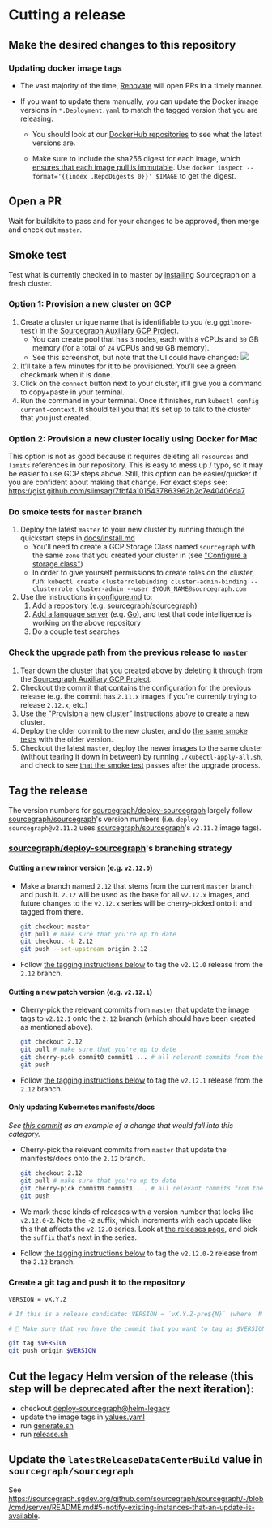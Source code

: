 # Cutting a release

## Make the desired changes to this repository

### Updating docker image tags

- The vast majority of the time, [Renovate](https://renovatebot.com/docs/docker/) will open PRs in a timely manner.

- If you want to update them manually, you can update the Docker image versions in `*.Deployment.yaml` to match the tagged version that you are releasing.

  - You should look at our [DockerHub repositories](https://hub.docker.com/r/sourcegraph/) to see what the latest versions are.

  - Make sure to include the sha256 digest for each image, which [ensures that each image pull is immutable](https://renovatebot.com/docs/docker/#digest-pinning). Use `docker inspect --format='{{index .RepoDigests 0}}' $IMAGE` to get the digest.

## Open a PR

Wait for buildkite to pass and for your changes to be approved, then merge and check out `master`.

## Smoke test

Test what is currently checked in to master by [installing](docs/install.md) Sourcegraph on a fresh cluster.

### Option 1: Provision a new cluster on GCP

1.  Create a cluster unique name that is identifiable to you (e.g `ggilmore-test`) in the [Sourcegraph Auxiliary GCP Project](https://console.cloud.google.com/kubernetes/list?project=sourcegraph-server&organizationId=1006954638239).
    - You can create pool that has `3` nodes, each with `8` vCPUs and `30` GB memory (for a total of `24` vCPUs and `90` GB memory).
    - See this screenshot, but note that the UI could have changed: ![](https://imgur.com/RuCyGX2.png)
1.  It’ll take a few minutes for it to be provisioned. You’ll see a green checkmark when it is done.
1.  Click on the `connect` button next to your cluster, it’ll give you a command to copy+paste in your terminal.
1.  Run the command in your terminal. Once it finishes, run `kubectl config current-context`. It should tell you that it’s set up to talk to the cluster that you just created.

### Option 2: Provision a new cluster locally using Docker for Mac

This option is not as good because it requires deleting all `resources` and `limits` references in our repository. This is easy to mess up / typo, so it may be easier to use GCP steps above. Still, this option can be easier/quicker if you are confident about making that change. For exact steps see: https://gist.github.com/slimsag/7fbf4a1015437863962b2c7e40406da7

### Do smoke tests for `master` branch

1. Deploy the latest `master` to your new cluster by running through the quickstart steps in [docs/install.md](docs/install.md)
   - You'll need to create a GCP Storage Class named `sourcegraph` with the same `zone` that you created your cluster in (see ["Configure a storage class"](docs/configure.md#Configure-a-storage-class))
   - In order to give yourself permissions to create roles on the cluster, run: `kubectl create clusterrolebinding cluster-admin-binding --clusterrole cluster-admin --user $YOUR_NAME@sourcegraph.com`
1. Use the instructions in [configure.md](docs/configure.md) to:
   1. Add a repository (e.g. [sourcegraph/sourcegraph](https://github.com/sourcegraph/sourcegraph))
   1. [Add a language server](docs/configure.md#Configure-language-servers) (e.g. [Go](configure/xlang/go/README.md)), and test that code intelligence is working on the above repository
   1. Do a couple test searches

### Check the upgrade path from the previous release to `master`

1. Tear down the cluster that you created above by deleting it through from the [Sourcegraph Auxiliary GCP Project](https://console.cloud.google.com/kubernetes/list?project=sourcegraph-server&organizationId=1006954638239).
1. Checkout the commit that contains the configuration for the previous release (e.g. the commit has `2.11.x` images if you're currently trying to release `2.12.x`, etc.)
1. [Use the "Provision a new cluster" instructions above](#Provision-a-new-cluster) to create a new cluster.
1. Deploy the older commit to the new cluster, and do [the same smoke tests](#Do-smoke-tests-for-master-branch) with the older version.
1. Checkout the latest `master`, deploy the newer images to the same cluster (without tearing it down in between) by running `./kubectl-apply-all.sh`, and check to see [that the smoke test](#Do-smoke-tests-for-master-branch) passes after the upgrade process.

## Tag the release

The version numbers for [sourcegraph/deploy-sourcegraph](https://github.com/sourcegraph/deploy-sourcegraph) largely follow [sourcegraph/sourcegraph](https://github.com/sourcegraph/sourcegraph)'s version numbers (i.e. `deploy-sourcegraph@v2.11.2` uses [sourcegraph/sourcegraph](https://github.com/sourcegraph/sourcegraph)'s `v2.11.2` image tags).

### [sourcegraph/deploy-sourcegraph](https://github.com/sourcegraph/deploy-sourcegraph)'s branching strategy

#### Cutting a new minor version (e.g. `v2.12.0`)

- Make a branch named `2.12` that stems from the current `master` branch and push it. `2.12` will be used as the base for all `v2.12.x` images, and future changes to the `v2.12.x` series will be cherry-picked onto it and tagged from there.

  ```bash
  git checkout master
  git pull # make sure that you're up to date
  git checkout -b 2.12
  git push --set-upstream origin 2.12
  ```

- Follow [the tagging instructions below](#Create-a-git-tag-and-push-it-to-the-repository) to tag the `v2.12.0` release from the `2.12` branch.

#### Cutting a new patch version (e.g. `v2.12.1`)

- Cherry-pick the relevant commits from `master` that update the image tags to `v2.12.1` onto the `2.12` branch (which should have been created as mentioned above).

  ```bash
  git checkout 2.12
  git pull # make sure that you're up to date
  git cherry-pick commit0 commit1 ... # all relevant commits from the master branch
  git push
  ```

- Follow [the tagging instructions below](#Create-a-git-tag-and-push-it-to-the-repository) to tag the `v2.12.1` release from the `2.12` branch.

#### Only updating Kubernetes manifests/docs

_See [this commit](https://github.com/sourcegraph/deploy-sourcegraph/commit/1d1846f67c01ad2a81741cf95ee867405d3de3ab) as an example of a change that would fall into this category._

- Cherry-pick the relevant commits from `master` that update the manifests/docs onto the `2.12` branch.

  ```bash
  git checkout 2.12
  git pull # make sure that you're up to date
  git cherry-pick commit0 commit1 ... # all relevant commits from the master branch
  git push
  ```

- We mark these kinds of releases with a version number that looks like `v2.12.0-2`. Note the `-2` suffix, which increments with each update like this that affects the `v2.12.0` series. Look at [the releases page](https://github.com/sourcegraph/deploy-sourcegraph/releases), and pick the `suffix` that's next in the series.

- Follow [the tagging instructions below](#Create-a-git-tag-and-push-it-to-the-repository) to tag the `v2.12.0-2` release from the `2.12` branch.

### Create a git tag and push it to the repository

```bash
VERSION = vX.Y.Z

# If this is a release candidate: VERSION = `vX.Y.Z-pre${N}` (where `N` starts at 0 and increments as you test/cut new versions)

# 🚨 Make sure that you have the commit that you want to tag as $VERSION checked out!

git tag $VERSION
git push origin $VERSION
```

## Cut the legacy Helm version of the release (this step will be deprecated after the next iteration):

- checkout [deploy-sourcegraph@helm-legacy](https://github.com/sourcegraph/deploy-sourcegraph/tree/helm-legacy)
- update the image tags in [yalues.yaml](https://github.com/sourcegraph/deploy-sourcegraph/blob/helm-legacy/values.yaml)
- run [generate.sh](https://github.com/sourcegraph/deploy-sourcegraph/blob/helm-legacy/generate.sh)
- run [release.sh](https://github.com/sourcegraph/deploy-sourcegraph/blob/helm-legacy/release.sh)

## Update the `latestReleaseDataCenterBuild` value in `sourcegraph/sourcegraph`

See https://sourcegraph.sgdev.org/github.com/sourcegraph/sourcegraph/-/blob/cmd/server/README.md#5-notify-existing-instances-that-an-update-is-available.

